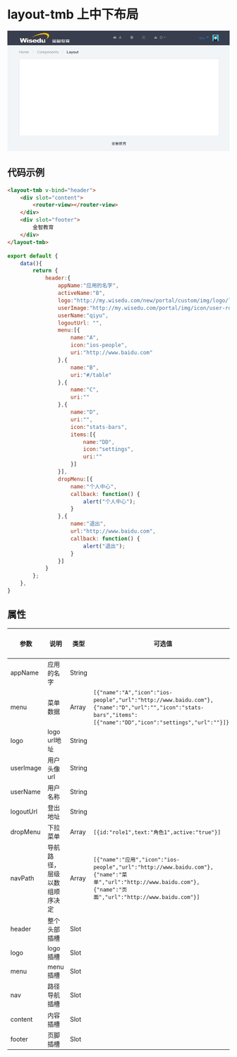 # layout-tmb 上中下布局

![上中下布局](../static/layout-tmb.png)

## 代码示例

```html
<layout-tmb v-bind="header">
    <div slot="content">
        <router-view></router-view>
    </div>
    <div slot="footer">
        金智教育
    </div>
</layout-tmb>
```

```js
export default {
    data(){
        return {
            header:{
                appName:"应用的名字",
                activeName:"B",
                logo:"http://my.wisedu.com/new/portal/custom/img/logo/logo-mini.png",
                userImage:"http://my.wisedu.com/portal/img/icon/user-role-teacher.png",
                userName:"qiyu",
                logoutUrl: "",
                menu:[{
                    name:"A",
                    icon:"ios-people",
                    uri:"http://www.baidu.com"
                },{
                    name:"B",
                    uri:"#/table"
                },{
                    name:"C",
                    uri:""
                },{
                    name:"D",
                    uri:"",
                    icon:"stats-bars",
                    items:[{
                        name:"DD",
                        icon:"settings",
                        uri:""
                    }]
                }],
                dropMenu:[{
                    name:"个人中心",
                    callback: function() {
                        alert("个人中心");
                    }
                },{
                    name:"退出",
                    url:"http://www.baidu.com",
                    callback: function() {
                        alert("退出");
                    }
                }]
            }
        };
    },
}
```


## 属性

| 参数 | 说明 | 类型 | 可选值 | 默认值 |
|------|-------|---------|-------|--------|
| appName | 应用的名字 | String |  |  |
| menu | 菜单数据 | Array | `[{"name":"A","icon":"ios-people","url":"http://www.baidu.com"},{"name":"D","url":"","icon":"stats-bars","items":[{"name":"DD","icon":"settings","url":""}]}]` |  |
| logo | logo url地址 | String |  |  |
| userImage | 用户头像url | String |  |  |
| userName | 用户名称 | String |  |  |
| logoutUrl | 登出地址 | String |  |  |
| dropMenu | 下拉菜单 | Array | `[{id:"role1",text:"角色1",active:"true"}]` |  |
| navPath | 导航路径，层级以数组顺序决定 | Array | `[{"name":"应用","icon":"ios-people","url":"http://www.baidu.com"},{"name":"菜单","url":"http://www.baidu.com"},{"name":"页面","url":"http://www.baidu.com"}]` |  |
| header | 整个头部插槽 | Slot |  |  |
| logo | logo 插槽 | Slot |  |  |
| menu | menu 插槽 | Slot |  |  |
| nav | 路径导航插槽 | Slot | | |
| content | 内容插槽 | Slot |  |  |
| footer | 页脚插槽 | Slot |  |  |

